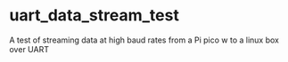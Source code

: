 # uart_data_stream_test
A test of streaming data at high baud rates from a Pi pico w to a linux box over UART
